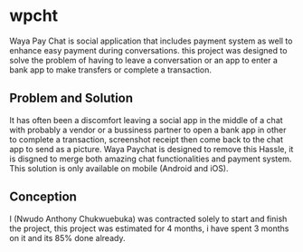 # wpcht

Waya Pay Chat is social application that includes payment system as well to enhance easy payment during conversations.
this project was designed to solve the problem of having to leave a conversation or an app to enter a bank app to make transfers or complete a transaction.
## Problem and Solution
It has often been a discomfort leaving a social app in the middle of a chat with probably a vendor or a bussiness partner to open a bank app in other to complete a transaction, screenshot receipt then come back to the chat app to send as a picture.
Waya Paychat is designed to remove this Hassle, it is disgned to merge both amazing chat functionalities and payment system.
This solution is only available on mobile (Android and iOS).
## Conception
I (Nwudo Anthony Chukwuebuka) was contracted solely to start and finish the project, this project was estimated for 4 months, i have spent 3 months on it and its 85% done already.
